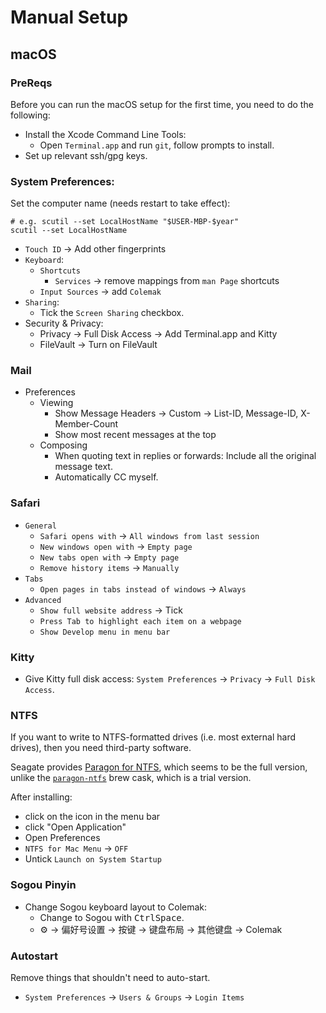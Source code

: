 # Manual Setup

## macOS

### PreReqs

Before you can run the macOS setup for the first time, you need to do the
following:

- Install the Xcode Command Line Tools:
  - Open `Terminal.app` and run `git`, follow prompts to install.
- Set up relevant ssh/gpg keys.

### System Preferences:

Set the computer name (needs restart to take effect):

```shell
# e.g. scutil --set LocalHostName "$USER-MBP-$year"
scutil --set LocalHostName
```

- `Touch ID` -> Add other fingerprints
- `Keyboard`:
  - `Shortcuts`
    - `Services` -> remove mappings from `man Page` shortcuts
  - `Input Sources` -> add `Colemak`
- `Sharing`:
  - Tick the `Screen Sharing` checkbox.
- Security & Privacy:
  - Privacy -> Full Disk Access -> Add Terminal.app and Kitty
  - FileVault -> Turn on FileVault

### Mail

- Preferences
  - Viewing
    - Show Message Headers -> Custom -> List-ID, Message-ID, X-Member-Count
    - Show most recent messages at the top
  - Composing
    - When quoting text in replies or forwards: Include all the original message text.
    - Automatically CC myself.

### Safari

- `General`
  - `Safari opens with` -> `All windows from last session`
  - `New windows open with` -> `Empty page`
  - `New tabs open with` -> `Empty page`
  - `Remove history items` -> `Manually`
- `Tabs`
  - `Open pages in tabs instead of windows` -> `Always`
- `Advanced`
  - `Show full website address` -> Tick
  - `Press Tab to highlight each item on a webpage`
  - `Show Develop menu in menu bar`

### Kitty

- Give Kitty full disk access: `System Preferences` -> `Privacy` -> `Full Disk Access`.

### NTFS

If you want to write to NTFS-formatted drives (i.e. most external hard drives), then you need third-party software.

Seagate provides [Paragon for NTFS][], which seems to be the full version, unlike the [`paragon-ntfs`][] brew cask, which is a trial version.

After installing:

- click on the icon in the menu bar
- click "Open Application"
- Open Preferences
- `NTFS for Mac Menu` -> `OFF`
- Untick `Launch on System Startup`

### Sogou Pinyin

- Change Sogou keyboard layout to Colemak:
  - Change to Sogou with <kbd>Ctrl</kbd><kbd>Space</kbd>.
  - ⚙ -> 偏好号设置 -> 按键 -> 键盘布局 -> 其他键盘 -> Colemak

### Autostart

Remove things that shouldn't need to auto-start.

- `System Preferences` -> `Users & Groups` -> `Login Items`

[Paragon for NTFS]: https://www.seagate.com/gb/en/support/software/paragon/
[`paragon-ntfs`]: https://formulae.brew.sh/cask/paragon-ntfs
[sVim]: https://github.com/flippidippi/sVim
